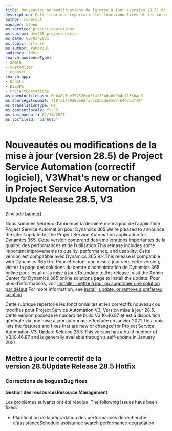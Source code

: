 ```yaml
---
title: Nouveautés ou modifications de la mise à jour (version 28.5) de Project Service Automation (correctif logiciel), V3
description: Cette rubrique répertorie les fonctionnalités et les correctifs disponibles pour la mise à jour (version 28.5), correctif logiciel, V3 de Project Service Automation.
author: ruhercul
manager: kfend
ms.service: project-operations
ms.custom: dyn365-projectservice
ms.date: 02/03/2021
ms.topic: article
ms.author: ruhercul
audience: Admin
search.audienceType:
- admin
- customizer
- enduser
search.app:
- D365CE
- D365PS
- ProjectOperations
ms.openlocfilehash: 6eba825be797626cd31a125bda6d9bdc1133bae9
ms.sourcegitcommit: 418fa1fe9d605b8faccc2d5dee1b04b4e753f194
ms.translationtype: HT
ms.contentlocale: fr-FR
ms.lasthandoff: 02/10/2021
ms.locfileid: "5146615"
---
```

# <a name="whats-new-or-changed-in-project-service-automation-update-release-285-v3"></a><span data-ttu-id="b8742-103">Nouveautés ou modifications de la mise à jour (version 28.5) de Project Service Automation (correctif logiciel), V3</span><span class="sxs-lookup"><span data-stu-id="b8742-103">What's new or changed in Project Service Automation Update Release 28.5, V3</span></span>

[!include [banner](../includes/psa-now-project-operations.md)]

<span data-ttu-id="b8742-104">Nous sommes heureux d’annoncer la dernière mise à jour de l’application Project Service Automation pour Dynamics 365.</span><span class="sxs-lookup"><span data-stu-id="b8742-104">We’re pleased to announce the latest update for the Project Service Automation application for Dynamics 365.</span></span> <span data-ttu-id="b8742-105">Cette version comprend des améliorations importantes de la qualité, des performances et de l’utilisation.</span><span class="sxs-lookup"><span data-stu-id="b8742-105">This release includes some important improvements to quality, performance, and usability.</span></span> <span data-ttu-id="b8742-106">Cette version est compatible avec Dynamics 365 9.x.</span><span class="sxs-lookup"><span data-stu-id="b8742-106">This release is compatible with Dynamics 365 9.x.</span></span> <span data-ttu-id="b8742-107">Pour effectuer une mise à jour vers cette version, visitez la page des solutions du centre d’administration de Dynamics 365 online pour installer la mise à jour.</span><span class="sxs-lookup"><span data-stu-id="b8742-107">To update to this release, visit the Admin Center for Dynamics 365 online solutions page to install the update.</span></span> <span data-ttu-id="b8742-108">Pour plus d’informations, voir [Installer, mettre à jour ou supprimer une solution par défaut](https://docs.microsoft.com/power-platform/admin/install-remove-preferred-solution).</span><span class="sxs-lookup"><span data-stu-id="b8742-108">For more information, see [Install, update, or remove a preferred solution](https://docs.microsoft.com/power-platform/admin/install-remove-preferred-solution).</span></span>

<span data-ttu-id="b8742-109">Cette rubrique répertorie les fonctionnalités et les correctifs nouveaux ou modifiés pour Project Service Automation V3, Version mise à jour 28.5. Cette version possède le numéro de build V3.10.46.87 et est à disposition générale via une mise à jour autonome effectuée en janvier 2021.</span><span class="sxs-lookup"><span data-stu-id="b8742-109">This topic lists the features and fixes that are new or changed for Project Service Automation V3, Update Release 28.5 This version has a build number of V3.10.46.87 and is generally available through a self-update in January 2021.</span></span>

## <a name="update-release-285-hotfix"></a><span data-ttu-id="b8742-110">Mettre à jour le correctif de la version 28.5</span><span class="sxs-lookup"><span data-stu-id="b8742-110">Update Release 28.5 Hotfix</span></span>

### <a name="bug-fixes"></a><span data-ttu-id="b8742-111">Corrections de bogues</span><span class="sxs-lookup"><span data-stu-id="b8742-111">Bug fixes</span></span>

<span data-ttu-id="b8742-112">**Gestion des ressources**</span><span class="sxs-lookup"><span data-stu-id="b8742-112">**Resource Management**</span></span>

<span data-ttu-id="b8742-113">Les problèmes suivants ont été résolus :</span><span class="sxs-lookup"><span data-stu-id="b8742-113">The following issues have been fixed:</span></span>

- <span data-ttu-id="b8742-114">Planification de la dégradation des performances de recherche d'assistance</span><span class="sxs-lookup"><span data-stu-id="b8742-114">Schedule assistance search performance degradation</span></span>

